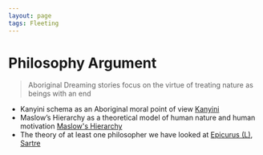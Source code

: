 ```yaml
---
layout: page
tags: Fleeting 
---
```


# Philosophy Argument

> Aboriginal Dreaming stories focus on the virtue of treating nature as beings with an end 

- Kanyini schema as an Aboriginal moral point of view [Kanyini](2%20Literature%20Notes/Kanyini.md)
- Maslow’s Hierarchy as a theoretical model of human nature and human motivation [Maslow's Hierarchy](Maslow's%20Hierarchy.md)
- The theory of at least one philosopher we have looked at [Epicurus (L)](2%20Literature%20Notes/Epicurus%20(L).md), [Sartre](2%20Literature%20Notes/Sartre.md)